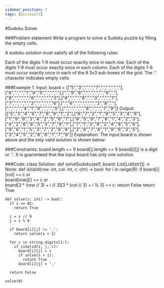 ```yaml
---
sidebar_position: 7
tags: [microsoft]
---
```


#Sudoku Solver

###Problem statement
Write a program to solve a Sudoku puzzle by filling the empty cells.

A sudoku solution must satisfy all of the following rules:

Each of the digits 1-9 must occur exactly once in each row.
Each of the digits 1-9 must occur exactly once in each column.
Each of the digits 1-9 must occur exactly once in each of the 9 3x3 sub-boxes of the grid.
The '.' character indicates empty cells.

 

###Example 1:
Input: board = [["5","3",".",".","7",".",".",".","."],["6",".",".","1","9","5",".",".","."],[".","9","8",".",".",".",".","6","."],["8",".",".",".","6",".",".",".","3"],["4",".",".","8",".","3",".",".","1"],["7",".",".",".","2",".",".",".","6"],[".","6",".",".",".",".","2","8","."],[".",".",".","4","1","9",".",".","5"],[".",".",".",".","8",".",".","7","9"]]
Output: [["5","3","4","6","7","8","9","1","2"],["6","7","2","1","9","5","3","4","8"],["1","9","8","3","4","2","5","6","7"],["8","5","9","7","6","1","4","2","3"],["4","2","6","8","5","3","7","9","1"],["7","1","3","9","2","4","8","5","6"],["9","6","1","5","3","7","2","8","4"],["2","8","7","4","1","9","6","3","5"],["3","4","5","2","8","6","1","7","9"]]
Explanation: The input board is shown above and the only valid solution is shown below:


 

###Constraints:
board.length == 9
board[i].length == 9
board[i][j] is a digit or '.'.
It is guaranteed that the input board has only one solution.

###Code:
class Solution:
  def solveSudoku(self, board: List[List[str]]) -> None:
    def isValid(row: int, col: int, c: chr) -> bool:
      for i in range(9):
        if board[i][col] == c or \
           board[row][i] == c or \
           board[3 * (row // 3) + i // 3][3 * (col // 3) + i % 3] == c:
          return False
      return True

    def solve(s: int) -> bool:
      if s == 81:
        return True

      i = s // 9
      j = s % 9

      if board[i][j] != '.':
        return solve(s + 1)

      for c in string.digits[1:]:
        if isValid(i, j, c):
          board[i][j] = c
          if solve(s + 1):
            return True
          board[i][j] = '.'

      return False

    solve(0)
